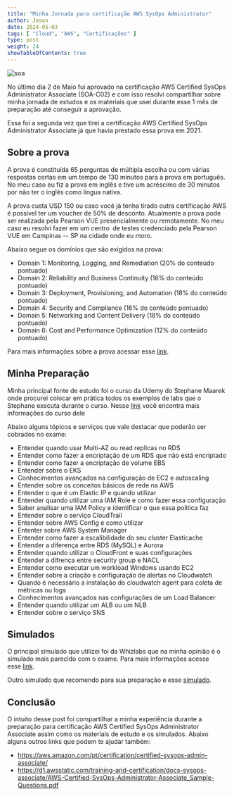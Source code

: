 ```yaml
---
title: "Minha Jornada para certificação AWS SysOps Administrator"
author: Jason
date: 2024-05-03
tags: [ "Cloud", "AWS", "Certificações" ]
type: post
weight: 24
showTableOfContents: true
---
```


![soa](https://jjasonhenrique.github.io/blog/images/soa.jpg)

No último dia 2 de Maio fui aprovado na certificação AWS Certified
SysOps Administrator Associate (SOA-C02) e com isso resolvi compartilhar
sobre minha jornada de estudos e os materiais que usei durante esse 1
mês de preparação até conseguir a aprovação.

Essa foi a segunda vez que tirei a certificação AWS Certified SysOps
Administrator Associate já que havia prestado essa prova em 2021.

## Sobre a prova 

A prova é constituída 65 perguntas de múltipla escolha ou com várias
respostas certas em um tempo de 130 minutos para a prova em português.
No meu caso eu fiz a prova em inglês e tive um acréscimo de 30 minutos
por não ter o inglês como língua nativa.

A prova custa USD 150 ou caso você já tenha tirado outra certificação
AWS é possivel ter um voucher de 50% de desconto. Atualmente a prova
pode ser realizada pela Pearson VUE presencialmente ou remotamente. No
meu caso eu resolvi fazer em um centro de testes credenciado pela
Pearson VUE em Campinas -- SP na cidade onde eu moro.

Abaixo segue os domínios que são exigidos na prova:

-   Domain 1: Monitoring, Logging, and Remediation (20% do conteúdo
    pontuado)
-   Domain 2: Reliability and Business Continuity (16% do conteúdo
    pontuado)
-   Domain 3: Deployment, Provisioning, and Automation (18% do conteúdo
    pontuado)
-   Domain 4: Security and Compliance (16% do conteúdo pontuado)
-   Domain 5: Networking and Content Delivery (18% do conteúdo pontuado)
-   Domain 6: Cost and Performance Optimization (12% do conteúdo
    pontuado)

Para mais informações sobre a prova acessar
esse [link](https://d1.awsstatic.com/training-and-certification/docs-sysops-associate/AWS-Certified-SysOps-Administrator-Associate_Exam-Guide.pdf).

## Minha Preparação 

Minha principal fonte de estudo foi o curso da Udemy do Stephane Maarek
onde procurei colocar em prática todos os exemplos de labs que o
Stephane executa durante o curso.
Nesse [link](https://www.udemy.com/course/ultimate-aws-certified-sysops-administrator-associate) você
encontra mais informações do curso dele

Abaixo alguns tópicos e serviços que vale destacar que poderão ser
cobrados no exame:

-   Entender quando usar Multi-AZ ou read replicas no RDS
-   Entender como fazer a encriptação de um RDS que não está encriptado
-   Entender como fazer a encriptação de volume EBS
-   Entender sobre o EKS
-   Conhecimentos avançados na configuração de EC2 e autoscaling
-   Entender sobre os conceitos básicos de rede na AWS
-   Entender o que é um Elastic IP e quando utilizar
-   Entender quando utilizar uma IAM Role e como fazer essa configuração
-   Saber analisar uma IAM Policy e identificar o que essa politica faz
-   Entender sobre o serviço CloudTrail
-   Entender sobre AWS Config e como utilizar
-   Ententer sobre AWS System Manager
-   Entender como fazer a escalibilidade do seu cluster Elasticache
-   Entender a diferença entre RDS (MySQL) e Aurora
-   Entender quando utilizar o CloudFront e suas configurações
-   Entender a difrença entre security group e NACL
-   Entender como executar um workload Windows usando EC2
-   Entender sobre a criação e configuração de alertas no Cloudwatch
-   Quando é necessário a instalação do cloudwatch agent para coleta de
    métricas ou logs
-   Conhecimentos avançados nas configurações de um Load Balancer
-   Entender quando utilizar um ALB ou um NLB
-   Entender sobre o serviço SNS

## Simulados 

O principal simulado que utilizei foi da Whizlabs que na minha opinião é
o simulado mais parecido com o exame. Para mais informações acesse
esse [link](https://www.whizlabs.com/learn/course/aws-solutions-architect-associate/153).

Outro simulado que recomendo para sua preparação e
esse [simulado](https://www.udemy.com/course/aws-certified-sysops-administrator-associate-practice-exams-soa-c02/?couponCode=ACCAGE0923).

## Conclusão 

O intuito desse post foi compartilhar a minha experiência durante a
preparação para certificação AWS Certified SysOps Administrator
Associate assim como os materiais de estudo e os simulados. Abaixo
alguns outros links que podem te ajudar também:

-   <https://aws.amazon.com/pt/certification/certified-sysops-admin-associate/>
-   <https://d1.awsstatic.com/training-and-certification/docs-sysops-associate/AWS-Certified-SysOps-Administrator-Associate_Sample-Questions.pdf>